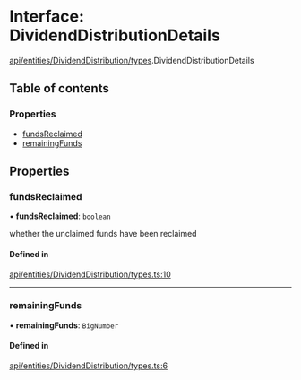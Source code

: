 # Interface: DividendDistributionDetails

[api/entities/DividendDistribution/types](../wiki/api.entities.DividendDistribution.types).DividendDistributionDetails

## Table of contents

### Properties

- [fundsReclaimed](../wiki/api.entities.DividendDistribution.types.DividendDistributionDetails#fundsreclaimed)
- [remainingFunds](../wiki/api.entities.DividendDistribution.types.DividendDistributionDetails#remainingfunds)

## Properties

### fundsReclaimed

• **fundsReclaimed**: `boolean`

whether the unclaimed funds have been reclaimed

#### Defined in

[api/entities/DividendDistribution/types.ts:10](https://github.com/PolymathNetwork/polymesh-sdk/blob/49113a20/src/api/entities/DividendDistribution/types.ts#L10)

___

### remainingFunds

• **remainingFunds**: `BigNumber`

#### Defined in

[api/entities/DividendDistribution/types.ts:6](https://github.com/PolymathNetwork/polymesh-sdk/blob/49113a20/src/api/entities/DividendDistribution/types.ts#L6)
